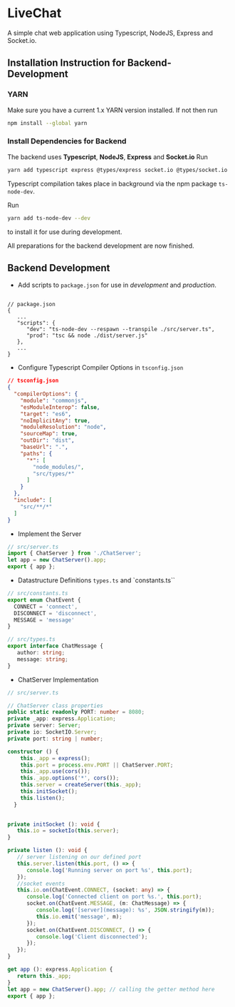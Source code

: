 # LiveChat

A simple chat web application using Typescript, NodeJS, Express and Socket.io.

## Installation Instruction for Backend-Development

### YARN

Make sure you have a current 1.x YARN version installed.
If not then run

```zsh
npm install --global yarn
```

### Install Dependencies for Backend

The backend uses **Typescript**, **NodeJS**, **Express** and **Socket.io**
Run

```zsh
yarn add typescript express @types/express socket.io @types/socket.io
```

Typescript compilation takes place in background via the npm package `ts-node-dev`.

Run

```zsh
yarn add ts-node-dev --dev
```

to install it for use during development.

All preparations for the backend development are now finished.

## Backend Development

* Add scripts to `package.json` for use in _development_ and _production_.

```code

// package.json
{
   ...
   "scripts": { 
      "dev": "ts-node-dev --respawn --transpile ./src/server.ts",
      "prod": "tsc && node ./dist/server.js"
   },
   ...
}
```

* Configure Typescript Compiler Options in `tsconfig.json`

```json
// tsconfig.json
{
  "compilerOptions": {
    "module": "commonjs",
    "esModuleInterop": false,
    "target": "es6",
    "noImplicitAny": true,
    "moduleResolution": "node",
    "sourceMap": true,
    "outDir": "dist",
    "baseUrl": ".",
    "paths": {
      "*": [
        "node_modules/",
        "src/types/*"
      ]
    }
  },
  "include": [
    "src/**/*"
  ]
}
```

* Implement the Server

```typescript
// src/server.ts
import { ChatServer } from './ChatServer';
let app = new ChatServer().app;
export { app };
```

* Datastructure Definitions `types.ts` and `constants.ts``

```typescript
// src/constants.ts
export enum ChatEvent {
  CONNECT = 'connect',
  DISCONNECT = 'disconnect',
  MESSAGE = 'message'
}
```

```typescript
// src/types.ts
export interface ChatMessage { 
   author: string;
   message: string;
}
```

* ChatServer Implementation

```typescript
// src/server.ts

// ChatServer class properties
public static readonly PORT: number = 8080;
private _app: express.Application;
private server: Server;
private io: SocketIO.Server;
private port: string | number;

constructor () {
    this._app = express();
    this.port = process.env.PORT || ChatServer.PORT;
    this._app.use(cors());
    this._app.options('*', cors());
    this.server = createServer(this._app);
    this.initSocket();
    this.listen();
  }

  
private initSocket (): void {
   this.io = socketIo(this.server);
}

private listen (): void {
   // server listening on our defined port
   this.server.listen(this.port, () => {
      console.log('Running server on port %s', this.port);
   });
   //socket events
   this.io.on(ChatEvent.CONNECT, (socket: any) => {
      console.log('Connected client on port %s.', this.port);
      socket.on(ChatEvent.MESSAGE, (m: ChatMessage) => {
         console.log('[server](message): %s', JSON.stringify(m));
         this.io.emit('message', m);
      });
      socket.on(ChatEvent.DISCONNECT, () => {
         console.log('Client disconnected');
      });
   });
}

get app (): express.Application {
   return this._app;
}
let app = new ChatServer().app; // calling the getter method here
export { app };
```
